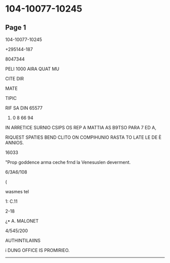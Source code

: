 # 104-10077-10245

## Page 1

104-10077-10245

+295144-187

8047344

PELI 1000 AIRA QUAT MU

CITE DIR

MATE

TIPIC

RIF SA DIN 65577

1. 0 8 66 94

IN ARRETICE SURNIO CSIPS OS REP A MATTIA AS B9TSO PARA 7 ED A,

RIQUEST SPATIES BEND CLITO ON COMPIHUNIO RASTA TO LATE LE DE È ANNIOS.

16033

"Prop goddence arma ceche frnd la Venesuslen deverment.

6/3A6/108

(

wasmes tel

1: C.11

2-18

¿• A. MALONET

4/545/200

AUTHINTILAIINS

i DUNG OFFICE IS PROMIRIEO.

---

